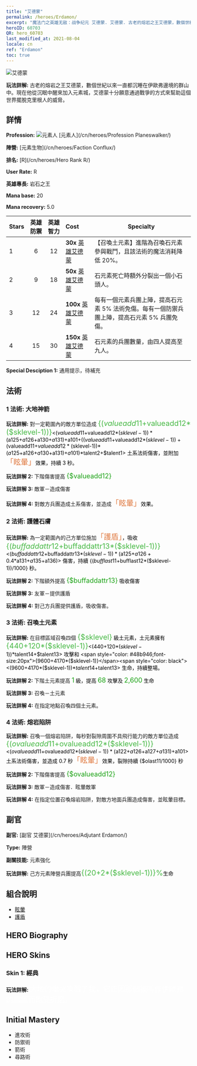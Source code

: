 ```yaml
---
title: "艾德蒙"
permalink: /heroes/Erdamon/
excerpt: "魔法门之英雄无敌：战争纪元 艾德蒙. 艾德蒙. 古老的熔岩之王艾德蒙，數個世紀以來一直都沉睡在伊歐弗邊境的群山中。現在他從沉眠中醒來加入元素城，艾德蒙十分願意通過戰爭的方式來幫助這個世界擺脫克里根人的威脅。"
heroID: 60703
QR: hero_60703
last_modified_at: 2021-08-04
locale: cn
ref: "Erdamon"
toc: true
---
```

  ![艾德蒙](/images/h/h_Erdamon.jpg)

 **玩法詳解:** 古老的熔岩之王艾德蒙，數個世紀以來一直都沉睡在伊歐弗邊境的群山中。現在他從沉眠中醒來加入元素城，艾德蒙十分願意通過戰爭的方式來幫助這個世界擺脫克里根人的威脅。
## 詳情
 **Profession:** ![元素人](/images/h/h_prof_13.png)  [元素人](/cn/heroes/Profession Planeswalker/)

 **陣營:** [元素生物](/cn/heroes/Faction Conflux/)

 **排名:** [R](/cn/heroes/Hero Rank R/)

 **User Rate:** R

 **英雄專長:** 岩石之王

 **Mana base:** 20

 **Mana recovery:** 5.0


  | Stars | 英雄防禦 | 英雄智力 | Cost |     Specialty     |
  |---------|:---------------:|:---------------:|:--|--------------------|
  |    1    | 6 | 12 | **30x** [英雄艾德蒙](/cn/Items/her_380/) | 【召喚土元素】進階為召喚石元素參與戰鬥，且該法術的魔法消耗降低 20%。 |
  |    2    | 9 | 18 | **50x** [英雄艾德蒙](/cn/Items/her_380/) | 石元素死亡時額外分裂出一個小石頭人。 |
  |    3    | 12 | 24 | **100x** [英雄艾德蒙](/cn/Items/her_380/) | 每有一個元素兵團上陣，提高石元素 5% 法術免傷。每有一個防禦兵團上陣，提高石元素 5% 兵團免傷。 |
  |    4    | 15 | 30 | **150x** [英雄艾德蒙](/cn/Items/her_380/) | 石元素的兵團數量，由四人提高至九人。 |

 **Special Desciption 1:** 通用提示，待補充

## 法術
### 1 法術: 大地神箭
 **玩法詳解:** 對一定範圍內的敵方單位造成 <span style="color: #48b946;font-size:20px">{($valueadd11+$valueadd12*($sklevel-1))}</span><span style="color: black"><($valueadd11+$valueadd12*($sklevel-1))*($a125+$a126+$a130+$a131)+$a101+(($valueadd11+$valueadd12*($sklevel-1))+($valueadd11+$valueadd12*($sklevel-1))*($a125+$a126+$a130+$a131)+$a101)*$talent2+$talent1> 土系法術傷害，並附加<span style="color: #e07c44;font-size:20px">「眩暈」</span><span style="color: black">效果，持續 3 秒。

 **玩法詳解 2:** 下階傷害提高 <span style="color: #1ca216;font-size:18px">{$valueadd12}</span><span style="color: black">

 **玩法詳解 3:** 敵軍－造成傷害

 **玩法詳解 4:** 對敵方兵團造成土系傷害，並造成<span style="color: #e07c44;font-size:20px">「眩暈」</span><span style="color: black">效果。

### 2 法術: 護體石膚
 **玩法詳解:** 為一定範圍內的己方單位施加<span style="color: #e07c44;font-size:20px">「護盾」</span><span style="color: black">，吸收 <span style="color: #48b946;font-size:20px">{($buffaddattr12+$buffaddattr13*($sklevel-1))}</span><span style="color: black"><($buffaddattr12+$buffaddattr13*($sklevel-1))*($a125+$a126+0.4*$a131+$a135+$a136)> 傷害，持續 {($bufflast11+$bufflast12*($sklevel-1))/1000} 秒。

 **玩法詳解 2:** 下階額外提高 <span style="color: #1ca216;font-size:18px">{$buffaddattr13}</span><span style="color: black"> 吸收傷害

 **玩法詳解 3:** 友軍－提供護盾

 **玩法詳解 4:** 對己方兵團提供護盾，吸收傷害。

### 3 法術: 召喚土元素
 **玩法詳解:** 在目標區域召喚四個 <span style="color: #48b946;font-size:20px">{$sklevel}</span><span style="color: black"> 級土元素，土元素擁有 <span style="color: #48b946;font-size:20px">{440+120*($sklevel-1)}</span><span style="color: black"><(440+120*($sklevel-1))*$talent14+$talent13> 攻擊和 <span style="color: #48b946;font-size:20px">{9600+4170*($sklevel-1)}</span><span style="color: black"><(9600+4170*($sklevel-1))*$talent14+$talent13> 生命，持續整場。

 **玩法詳解 2:** 下階土元素提高 <span style="color: #1ca216;font-size:18px">1</span><span style="color: black"> 級，提高 <span style="color: #1ca216;font-size:18px">68</span><span style="color: black"> 攻擊及 <span style="color: #1ca216;font-size:18px">2,600</span><span style="color: black"> 生命

 **玩法詳解 3:** 召喚－土元素

 **玩法詳解 4:** 在指定地點召喚四個土元素。

### 4 法術: 熔岩陷阱
 **玩法詳解:** 召喚一個熔岩陷阱，每秒對裂隙周圍不具飛行能力的敵方單位造成 <span style="color: #48b946;font-size:20px">{($ovalueadd11+$ovalueadd12*($sklevel-1))}</span><span style="color: black"><($ovalueadd11+$ovalueadd12*($sklevel-1))*($a122+$a126+$a127+$a131)+$a101> 土系法術傷害，並造成 0.7 秒<span style="color: #e07c44;font-size:20px">「眩暈」</span><span style="color: black">效果，裂隙持續 {$olast11/1000} 秒

 **玩法詳解 2:** 下階傷害提高 <span style="color: #1ca216;font-size:18px">{$ovalueadd12}</span><span style="color: black">

 **玩法詳解 3:** 敵軍－造成傷害．眩暈敵軍

 **玩法詳解 4:** 在指定位置召喚熔岩陷阱，對敵方地面兵團造成傷害，並眩暈目標。


## 副官

 **副官:**  [副官 艾德蒙](/cn/heroes/Adjutant Erdamon/) 

 **Type:**  陣營 

 **副關技能:**  元素強化 

 **玩法詳解:** 己方元素陣營兵團提高<span style="color: #48b946;font-size:20px">{(20+2*($sklevel-1))}%</span><span style="color: black">生命

## 組合說明

* [眩暈](/cn/combination/眩暈/) 
* [護盾](/cn/combination/護盾/) 

## HERO Biography

## HERO Skins
### Skin 1: **經典**

 **玩法詳解:** <span style="color: #ffffff;font-size:20px">大地的慟哭喚醒了我，它正因那個被叫作伊歐弗的膿瘡而飽受折磨。</span>



## Initial Mastery
   - 進攻術
   - 防禦術
   - 箭術
   - 尋路術
